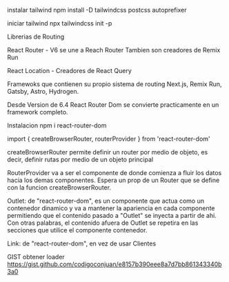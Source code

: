 instalar tailwind
npm install -D tailwindcss postcss autoprefixer

iniciar tailwind
npx tailwindcss init -p

Librerias de Routing

React Router   -   V6 se une a Reach Router
Tambien son creadores de Remix Run

React Location - Creadores de React Query

Framewoks que contienen su propio sistema de routing
Next.js, Remix Run, Gatsby, Astro, Hydrogen.

Desde Version de 6.4 React Router Dom se convierte practicamente en un framework completo.

Instalacion
npm i react-router-dom

import { createBrowserRouter, routerProvider } from 'react-router-dom'

createBrowserRouter permite definir un router por medio de objeto, es decir, definir rutas por medio de un objeto principal

RouterProvider va a ser el componente de donde comienza a fluir los datos hacia los demas componentes. Espera un prop  de un Router que se define con la funcion createBrowserRouter.


Outlet: de "react-router-dom", es un componente que actua como un contenedor dinamico y va a mantener la apariencia en cada componente permitiendo que el contenido pasado a "Outlet" se inyecta a partir de ahi.
Con otras palabras, el contenido afuera de Outlet se repetira en las secciones que utilice el componente contenedor.

Link: de "react-router-dom", en vez de usar <a> 
                <Link to="/">Clientes</Link>


GIST obtener loader
https://gist.github.com/codigoconjuan/e8157b390eee8a7d7bb861343340b3a0